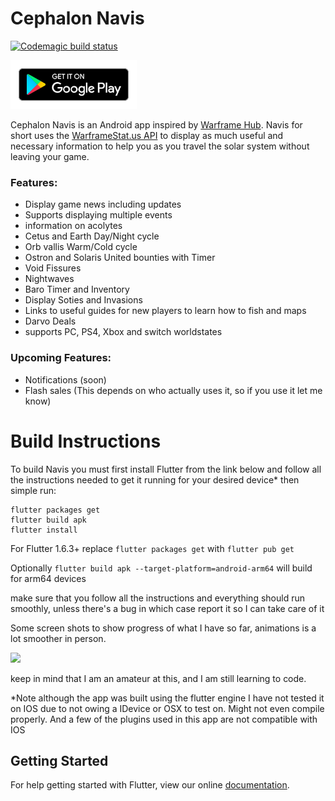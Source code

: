 # Cephalon Navis
[![Codemagic build status](https://api.codemagic.io/apps/5c82fa94767952001186ff26/5c82fa94767952001186ff25/status_badge.svg)](https://codemagic.io/apps/5c82fa94767952001186ff26/5c82fa94767952001186ff25/latest_build)

<a href='https://play.google.com/store/apps/details?id=com.cephalon.navis&pcampaignid=MKT-Other-global-all-co-prtnr-py-PartBadge-Mar2515-1'><img alt='Get it on Google Play' src='en_get.svg' width="40%"/></a>


Cephalon Navis is an Android app inspired by [Warframe Hub](https://hub.warframestat.us/). Navis for short uses the [WarframeStat.us API](https://docs.warframestat.us/) to display as much useful and necessary information to help you as you travel the solar system without leaving your game.

### Features:
- Display game news including updates
- Supports displaying multiple events
- information on acolytes
- Cetus and Earth Day/Night cycle
- Orb vallis Warm/Cold cycle
- Ostron and Solaris United bounties with Timer
- Void Fissures
- Nightwaves
- Baro Timer and Inventory
- Display Soties and Invasions
- Links to useful guides for new players to learn how to fish and maps
- Darvo Deals
- supports PC, PS4, Xbox and switch worldstates

### Upcoming Features:
- Notifications (soon)
- Flash sales (This depends on who actually uses it, so if you use it let me know)


# Build Instructions

To build Navis you must first install Flutter from the link below and follow all the instructions needed to get it running for your desired device* then simple run:

```
flutter packages get
flutter build apk
flutter install
```

For Flutter 1.6.3+ replace ```flutter packages get``` with ```flutter pub get```  

Optionally ```flutter build apk --target-platform=android-arm64``` will build for arm64 devices


make sure that you follow all the instructions and everything should run smoothly, unless there's a bug in which case report it so I can take care of it

Some screen shots to show progress of what I have so far, animations is a lot smoother in person.

![](demo.gif)

keep in mind that I am an amateur at this, and I am still learning to code.

*Note although the app was built using the flutter engine I have not tested it on IOS due to not owing a IDevice or OSX to test on. Might not even compile properly. And a few of the plugins used in this app are not compatible with IOS

## Getting Started

For help getting started with Flutter, view our online
[documentation](https://flutter.dev/docs).